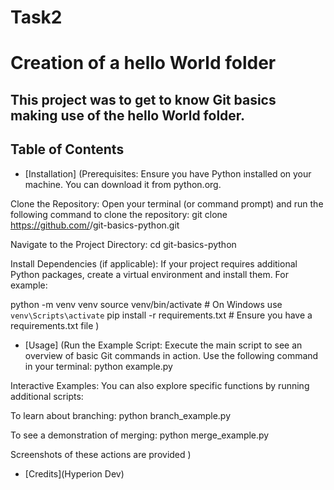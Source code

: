 # Task2

# Creation of a hello World folder

## This project was to get to know Git basics making use of the hello World folder.

## Table of Contents
- [Installation]
(Prerequisites: Ensure you have Python installed on your machine. You can download it from python.org.

Clone the Repository: Open your terminal (or command prompt) and run the following command to clone the repository:
git clone https://github.com/<USERNAME>/git-basics-python.git

Navigate to the Project Directory:
cd git-basics-python

Install Dependencies (if applicable): If your project requires additional Python packages, create a virtual environment and install them. For example:

python -m venv venv
source venv/bin/activate  # On Windows use `venv\Scripts\activate`
pip install -r requirements.txt  # Ensure you have a requirements.txt file
)

- [Usage]
(Run the Example Script: Execute the main script to see an overview of basic Git commands in action. Use the following command in your terminal:
python example.py

Interactive Examples: You can also explore specific functions by running additional scripts:

To learn about branching: python branch_example.py

To see a demonstration of merging:
python merge_example.py

Screenshots of these actions are provided
)

- [Credits](Hyperion Dev)
